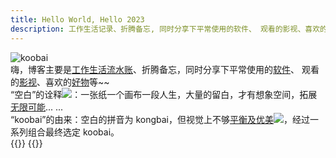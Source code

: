 ```yaml
---
title: Hello World, Hello 2023
description: 工作生活记录、折腾备忘, 同时分享下平常使用的软件、 观看的影视、喜欢的好物等~~
---
```

<div class="index-about">
<div class="index-about-background img-hide">
<div class="index-welcome">
<img class="memoImage img-hide" alt="koobai" />
<script src="/js/memos_avatar.js"></script>
</div>
<div class="index-about-info">
嗨，博客主要是<a href="/posts"><span class="index-about-bold">工作生活流水账</span></a>、折腾备忘，同时分享下平常使用的<a href="/apps"><span class="index-about-bold">软件</span></a>、 观看的<a href="/movies"><span class="index-about-bold">影视</span></a>、喜欢的<a href="/hardware"><span class="index-about-bold">好物</span></a>等~~
</div>
<div class="index-about-info">
“空白”的诠释<img loading="lazy" decoding="async" src="https://img.koobai.com/about-ku.png">：一张纸一个画布一段人生，大量的留白，才有想象空间，拓展<a href="/about"><span class="index-about-bold">无限可能</span></a>... ...
</div>
<div class="index-about-info">
“koobai”的由来：空白的拼音为 kongbai，但视觉上不够<a href="/about"><span class="index-about-bold">平衡及优美<img loading="lazy" decoding="async" src="https://img.koobai.com/about-ym.png"></span></a>，经过一系列组合最终选定 koobai。
</div>
</div>
     
<div class="photo-home img-hide" view-image>
<script src="/js/photo.js"></script>
</div>
</div>
{{<memos>}}
{{<movies 4>}}
